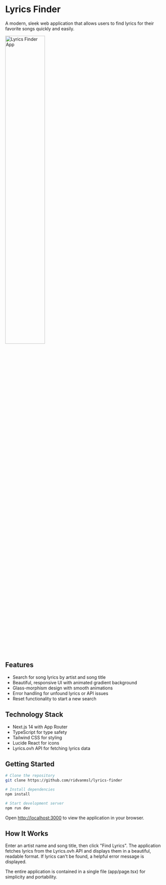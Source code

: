 # Lyrics Finder

A modern, sleek web application that allows users to find lyrics for their favorite songs quickly and easily.

<img src="https://cdn.pixabay.com/photo/2023/02/08/00/36/music-7775443_1280.png" alt="Lyrics Finder App" width="50%" />

## Features

- Search for song lyrics by artist and song title
- Beautiful, responsive UI with animated gradient background
- Glass-morphism design with smooth animations
- Error handling for unfound lyrics or API issues
- Reset functionality to start a new search

## Technology Stack

- Next.js 14 with App Router
- TypeScript for type safety
- Tailwind CSS for styling
- Lucide React for icons
- Lyrics.ovh API for fetching lyrics data

## Getting Started

```bash
# Clone the repository
git clone https://github.com/ridvanmsl/lyrics-finder

# Install dependencies
npm install

# Start development server
npm run dev
```

Open [http://localhost:3000](http://localhost:3000) to view the application in your browser.

## How It Works

Enter an artist name and song title, then click "Find Lyrics". The application fetches lyrics from the Lyrics.ovh API and displays them in a beautiful, readable format. If lyrics can't be found, a helpful error message is displayed.

The entire application is contained in a single file (app/page.tsx) for simplicity and portability.


